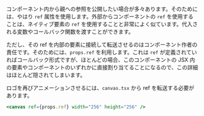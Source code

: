 コンポーネント内から親への参照を公開したい場合が多々あります。そのためには、やはり `ref` 属性を使用します。外部からコンポーネントの `ref` を使用することは、ネイティブ要素の `ref` を使用することと非常によく似ています。代入される変数やコールバック関数を渡すことができます。

ただし、その ref を内部の要素に接続して転送させるのはコンポーネント作者の責任です。そのためには、`props.ref` を利用します。これは `ref` が定義されていればコールバック形式ですが、ほとんどの場合、このコンポーネントの JSX 内の要素やコンポーネントのいずれかに直接割り当てることになるので、この詳細はほとんど隠されてしまいます。

ロゴを再びアニメーションさせるには、`canvas.tsx` から ref を転送する必要があります。

```jsx
<canvas ref={props.ref} width="256" height="256" />
```
